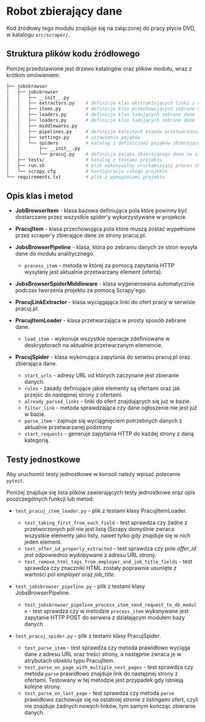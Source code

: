# Robot zbierający dane

Kod źródłowy tego modułu znajduje się na załączonej do pracy płycie DVD, w katalogu
`src/scraper/`.


## Struktura plików kodu źródłowego

Poniżej przedstawione jest drzewo katalogów oraz plików modułu, wraz z krótkim omówieniem:

```bash
├── jobsbrowser
│   ├── jobsbrowser
│   │   ├── __init__.py
│   │   ├── extractors.py    # definicje klas ekstraktujących linki z ofertami
│   │   ├── items.py         # definicje klas przechowujących zebrane dane
│   │   ├── loaders.py       # definicje klas ładujących zebrane dane
│   │   ├── loaders.py       # definicje klas ładujących zebrane dane
│   │   ├── middlewares.py
│   │   ├── pipelines.py     # definicje kolejnych etapów przetwarzania danych
│   │   ├── settings.py      # ustawienia pająków
│   │   └── spiders          # katalog z definicjami pająków zbierających dane
│   │       ├── __init__.py
│   │       └── pracuj.py    # definicja pająka zbierającego dane ze strony pracuj.pl
│   ├── tests/               # katalog z testami projektu
│   ├── run.sh               # plik wykonywalny uruchamiający proces zbierania danych
│   └── scrapy.cfg           # konfiguracja całego projektu
└── requirements.txt         # plik z wymaganiami projektu
```

## Opis klas i metod

-   **JobBrowserItem** - klasa bazowa definiująca pola które powinny być
    dostarczane przez wszystkie spider'y wykorzystywane w projekcie.
-   **PracujItem** - klasa przechowująca pola które muszą zostać wypełnione przez
    scraper'y zbierające dane ze strony pracuj.pl.
-   **JobsBrowserPipeline** - klasa, która po zebraniu danych ze stron wysyła
    dane do modułu analitycznego.

    -   `process_item` - metoda w której za pomocą zapytania HTTP wysyłany jest
        aktualnie przetwarzany element (oferta).

-   **JobsBrowserSpiderMiddleware** - klasa wygenerowana automatycznie podczas
    tworzenia projektu za pomocą Scrapy'ego.
-   **PracujLinkExtractor** - klasa wyciągająca linki do ofert pracy
    w serwisie pracuj.pl.
-   **PracujItemLoader** - klasa przetwarzająca w prosty sposób zebrane dane.

    -   `load_item` - wykonuje wszystkie operacje zdefiniowane w deskryptorach
        na aktualnie przetwarzanym elemencie.

-   **PracujSpider** - klasa wykonująca zapytania do serwisu pracuj.pl oraz
    zbierająca dane.

    -   `start_urls` - adresy URL od których zaczynane jest zbieranie danych.
    -   `rules` - zasady definiujące jakie elementy są ofertami oraz jak
        przejść do następnej strony z ofertami.
    -   `already_parsed_links` - linki do ofert znajdujących się już w bazie.
    -   `filter_link` - metoda sprawdzająca czy dane ogłoszenie
        nie jest już w bazie.
    -   `parse_item` - zajmuje się wyciągnięciem potrzebnych danych z aktualnie
        przetwarzanej podstrony
    -   `start_requests` - generuje zapytania HTTP do każdej strony z daną
        kategorią.


## Testy jednostkowe

Aby uruchomić testy jednostkowe w konsoli należy wpisać polecenie
`pytest`.

Poniżej znajduje się lista plików zawierających testy jednostkowe oraz opis
poszczególnych funkcji lub metod:

-   `test_pracuj_item_loader.py` - plik z testami klasy PracujItemLoader.
    -   `test_taking_first_from_each_field` - test sprawdza czy żadne z
        przetworzonych pól nie jest listą (Scrapy domyślnie zwraca wszystkie
        elementy jako listy, nawet tylko gdy znajduje się w nich jeden element.
    -   `test_offer_id_properly_extracted` - test sprawdza czy pole *offer_id*
        jest odpowiednio wydobywane z adresu URL strony.
    -   `test_remove_html_tags_from_employer_and_job_title_fields` - test
        sprawdza czy znaczniki HTML zostały poprawnie usunięte z wartości pól
        *employer* oraz *job_title*.

-   `test_jobsbrowser_pipeline.py` - plik z testami klasy JobsBrowserPipeline.
    -   `test_jobsbrowser_pipeline_process_item_send_request_to_db_module` - test
        sprawdza czy w metodzie `process_item` wykonywane jest zapytanie HTTP
        POST do serwera z działającym modułem bazy danych.

-   `test_pracuj_spider.py` - plik z testami klasy PracujSpider.
    -   `test_parse_item` - test sprawdza czy metoda prawidłowo wyciąga dane
        z adresu URL oraz treści strony, a następnie zwraca je w atrybutach
        obiektu typu PracujItem.
    -   `test_parse_on_page_with_multiple_next_pages` - test sprawdza czy metoda
        `parse` prawidłowo znajduje link do następnej strony z
        ofertami. Testowany w tej metodzie jest przypadek gdy istnieją kolejne
        strony.
    -   `test_parse_on_last_page` - test sprawdza czy metoda `parse` prawidłowo
        zachowuje się na ostatniej stronie z listingami ofert, czyli nie
        znajduje żadnych nowych linków, tym samym kończąc zbieranie danych.
